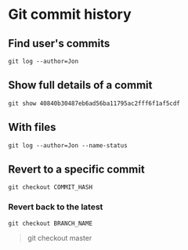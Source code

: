# Git commit history

## Find user's commits

```shell
git log --author=Jon
```

## Show full details of a commit

```shell
git show 40840b30487eb6ad56ba11795ac2fff6f1af5cdf
```

## With files

```shell
git log --author=Jon --name-status
```

## Revert to a specific commit

```shell
git checkout COMMIT_HASH
```

### Revert back to the latest

```shell
git checkout BRANCH_NAME
```
> git checkout master
